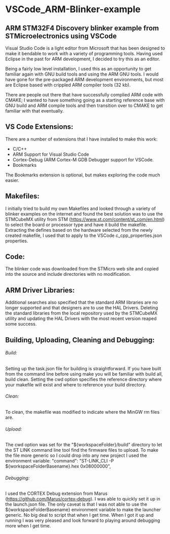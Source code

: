 # VSCode_ARM-Blinker-example

## ARM STM32F4 Discovery blinker example from STMicroelectronics using VSCode

Visual Studio Code is a light editor from Microsoft that has been designed to make it bendable to work with a variety of programming tools. Having used Eclipse in the past for ARM development, I decided to try this as an editor.

Being a fairly low level installation, I used this as an opportunity to get familiar again with GNU build tools and using the ARM GNU tools. I would have gone for the pre-packaged ARM development environments, but most are Eclipse based with crippled ARM compiler tools (32 kb).

There are people out there that have successfully complied ARM code with CMAKE; I wanted to have something going as a starting  reference base with GNU build and ARM compile tools and then transition over to CMAKE to get familiar with that eventually.

##  VS Code Extensions:

There are a number of extensions that I have installed to make this work:
* C/C++
* ARM Support for Visual Studio Code
* Cortex-Debug (ARM Cortex-M GDB Debugger support for VSCode.
* Bookmarks

The Bookmarks extension is optional, but makes exploring the code much easier.

##  Makefiles:

I initially tried to build my own Makefiles and looked through a variety of blinker examples on the internet and found the best solution was to use the STMCubeMX utility from STM (https://www.st.com/content/st_com/en.html) to select the board or processor type and have it build the makefile. Extracting the defines based on the hardware selected from the newly created makefile, I used that to apply to the VSCode c_cpp_properties.json properties. 

##  Code:

The blinker code was downloaded from the STMicro web site and copied into the source and include directories with no modification.


##  ARM Driver Libraries:

Additional searches also specified that the standard ARM libraries are no longer supported and that designers are to use the HAL Drivers. Deleting the standard libraries from the local repository used by the STMCubeMX utility and updating the HAL Drivers with the most recent version reaped some success.

## Building, Uploading, Cleaning and Debugging: 

###### Build:

Setting up the task.json file for building is straightforward. If you have built from the command line before using make you will be familiar with build all, build clean. Setting the cwd option specifies the reference directory where your makefile will exist and where to reference your build directory.

###### Clean:

To clean, the makefile was modified to indicate where the MinGW rm files are.

###### Upload:

The cwd option was set for the "${workspaceFolder}/build" directory to let the ST LINK command line tool find the firmware files to upload. To make the file more generic so I could drop into any new project I used the environment variable: 
      "command": "ST-LINK_CLI -P ${workspaceFolderBasename}.hex 0x08000000",

###### Debugging:

I used the CORTEX Debug extension from Marus (https://github.com/Marus/cortex-debug). I was able to quickly set it up in the launch.json file. The only caveat is that I was not able to use the ${workspaceFolderBasename} environment variable to make the launcher generic. No big deal to script that when I get time. When I got it up and running I was very pleased and look forward to playing around debugging more when I get time.


